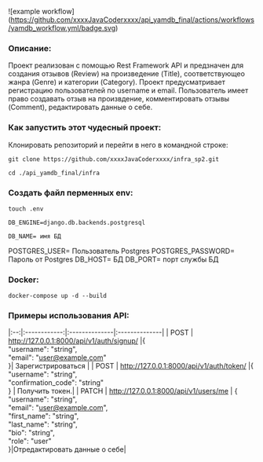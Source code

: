 ![example workflow] (https://github.com/xxxxJavaCoderxxxx/api_yamdb_final/actions/workflows/yamdb_workflow.yml/badge.svg)
### Описание:
Проект реализован с помощью Rest Framework API и предзначен для
создания отзывов (Review) на произведение (Title), соответствующео жанра (Genre) и категории (Category).
Проект предусматривает регистрацию пользователей по username и email.
Пользователь имеет право создавать отзыв на произвдение, комментировать отзывы (Comment), 
редактировать данные о себе.
### Как запустить этот чудесный проект:

Клонировать репозиторий и перейти в него в командной строке:

```
git clone https://github.com/xxxxJavaCoderxxxx/infra_sp2.git
```

```
cd ./api_yamdb_final/infra
```
### Создать файл перменных env:
```
touch .env
```
```
DB_ENGINE=django.db.backends.postgresql 
```
```
DB_NAME= имя БД
```
POSTGRES_USER= Пользователь Postgres
POSTGRES_PASSWORD= Пароль от Postgres
DB_HOST= БД
DB_PORT= порт службы БД
### Docker:
```
docker-compose up -d --build
```
### Примеры использования API:
|:--:|:------------:|:--------------|:--------------|
| POST | http://127.0.0.1:8000/api/v1/auth/signup/ |{<br>"username": "string",<br>"email": "user@example.com"<br>}| Зарегистрироваться |
| POST | http://127.0.0.1:8000/api/v1/auth/token/ |{<br>"username": "string",<br>"confirmation_code": "string"<br>} | Получить токен.|
| PATCH | http://127.0.0.1:8000/api/v1/users/me | {<br>"username": "string",<br>"email": "user@example.com",<br>"first_name": "string",<br>"last_name": "string",<br>"bio": "string",<br>"role": "user"<br>}|Отредактировать данные о себе|